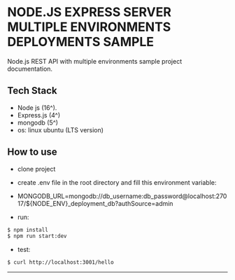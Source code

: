 # NODE.JS EXPRESS SERVER MULTIPLE ENVIRONMENTS DEPLOYMENTS SAMPLE

Node.js REST API with multiple environments sample project documentation.

## Tech Stack

- Node js (16^).
- Express.js (4^)
- mongodb (5^)
- os: linux ubuntu (LTS version)

## How to use

- clone project
- create .env file in the root directory and fill this environment variable:
- MONGODB_URL=mongodb://db_username:db_password@localhost:27017/${NODE_ENV}\_deployment_db?authSource=admin

- run:

```bash
$ npm install
$ npm run start:dev
```

- test:

```bash
$ curl http://localhost:3001/hello
```

---

